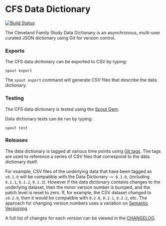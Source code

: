 CFS Data Dictionary
===================

[![Build Status](https://travis-ci.org/sleepepi/cfs-data-dictionary.svg?branch=master)](https://travis-ci.org/sleepepi/cfs-data-dictionary)

The Cleveland Family Study Data Dictionary is an asynchronous, multi-user curated JSON dictionary using Git for version control.

### Exports

The CFS data dictionary can be exported to CSV by typing:

```
spout export
```

The `spout export` command will generate CSV files that describe the data
dictionary.


### Testing

The CFS data dictionary is tested using the
[Spout Gem](https://github.com/sleepepi/spout).

Data dictionary tests can be run by typing:

```
spout test
```


### Releases

The data dictionary is tagged at various time points using
[Git tags](http://git-scm.com/book/en/Git-Basics-Tagging). The tags are used to
reference a series of CSV files that correspond to the data dictionary itself.

For example, CSV files of the underlying data that have been tagged as `v0.1.0`
will be compatible with the Data Dictionary `~> 0.1.0`,
(including `0.1.1`, `0.1.2`, `0.1.3`). However if the data dictionary contains
changes to the underlying dataset, then the minor version number is bumped, and
the patch level is reset to zero. If, for example, the CSV dataset changed to
`v0.2.0`, then it would be compatible with `0.2.0`, `0.2.1`, `0.2.2`, etc. The
approach for changing version numbers uses a variation on
[Semantic Versioning](http://semver.org).

A full list of changes for each version can be viewed in the
[CHANGELOG](https://github.com/sleepepi/cfs-data-dictionary/blob/master/CHANGELOG.md).
